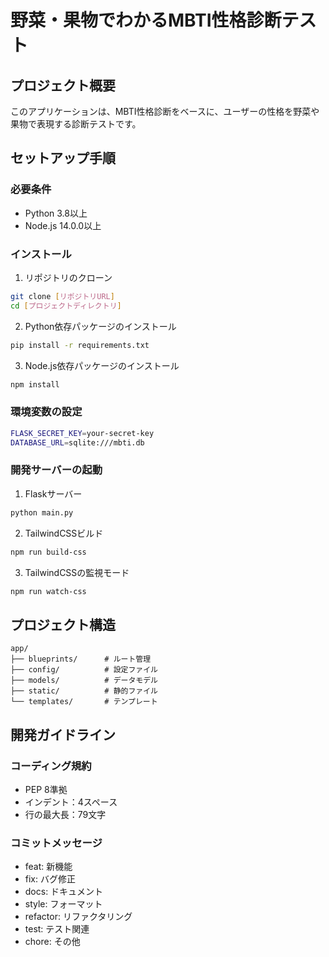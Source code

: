 # 野菜・果物でわかるMBTI性格診断テスト

## プロジェクト概要
このアプリケーションは、MBTI性格診断をベースに、ユーザーの性格を野菜や果物で表現する診断テストです。

## セットアップ手順

### 必要条件
- Python 3.8以上
- Node.js 14.0.0以上

### インストール
1. リポジトリのクローン
```bash
git clone [リポジトリURL]
cd [プロジェクトディレクトリ]
```

2. Python依存パッケージのインストール
```bash
pip install -r requirements.txt
```

3. Node.js依存パッケージのインストール
```bash
npm install
```

### 環境変数の設定
```bash
FLASK_SECRET_KEY=your-secret-key
DATABASE_URL=sqlite:///mbti.db
```

### 開発サーバーの起動
1. Flaskサーバー
```bash
python main.py
```

2. TailwindCSSビルド
```bash
npm run build-css
```

3. TailwindCSSの監視モード
```bash
npm run watch-css
```

## プロジェクト構造
```
app/
├── blueprints/      # ルート管理
├── config/          # 設定ファイル
├── models/          # データモデル
├── static/          # 静的ファイル
└── templates/       # テンプレート
```

## 開発ガイドライン

### コーディング規約
- PEP 8準拠
- インデント：4スペース
- 行の最大長：79文字

### コミットメッセージ
- feat: 新機能
- fix: バグ修正
- docs: ドキュメント
- style: フォーマット
- refactor: リファクタリング
- test: テスト関連
- chore: その他
